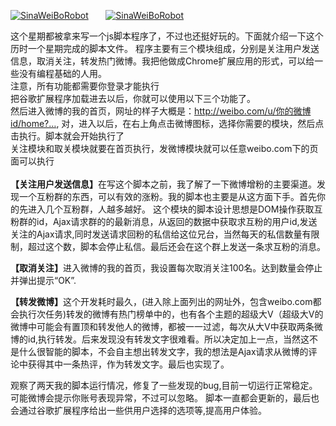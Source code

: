 [![SinaWeiBoRobot](https://img.shields.io/badge/detail-bolg-green.svg)](http://120.77.38.103//?p=103)      &nbsp;&nbsp;&nbsp;&nbsp;&nbsp;       [![SinaWeiBoRobot](https://img.shields.io/badge/project-download-red.svg)](120.77.38.103/wordpress/wp-content/themes/MyDream1.5/js/chromeextension.zip)


这个星期都被拿来写一个js脚本程序了，不过也还挺好玩的。下面就介绍一下这个历时一个星期完成的脚本文件。
程序主要有三个模块组成，分别是关注用户发送信息，取消关注，转发热门微博。我把他做成Chrome扩展应用的形式，可以给一些没有编程基础的人用。</br>
注意，所有功能都需要你登录才能执行</br>
把谷歌扩展程序加载进去以后，你就可以使用以下三个功能了。</br>
然后进入微博的我的首页，网址的样子大概是：http://weibo.com/u/你的微博id/home?…,  对，进入以后，在右上角点击微博图标，选择你需要的模块，然后点击执行。脚本就会开始执行了</br>
关注模块和取关模块就要在首页执行，发微博模块就可以任意weibo.com下的页面可以执行</br></br>
<strong>【关注用户发送信息】</strong>在写这个脚本之前，我了解了一下微博增粉的主要渠道。发现一个互粉群的东西，可以有效的涨粉。我的脚本也主要是从这方面下手。首先你的先进入几个互粉群，人越多越好。
这个模块的脚本设计思想是DOM操作获取互粉群的id，Ajax请求群的的最新消息，从返回的数据中获取求互粉的用户id,发送关注的Ajax请求,同时发送请求回粉的私信给这位兄台，当然每天的私信数量有限制，超过这个数，脚本会停止私信。最后还会在这个群上发送一条求互粉的消息。</br>

<strong>【取消关注】</strong>进入微博的我的首页，我设置每次取消关注100名。达到数量会停止并弹出提示“OK”.</br>

<strong>【转发微博】</strong>这个开发耗时最久，(进入除上面列出的网址外，包含weibo.com都会执行次任务)转发的微博有热门榜单中的，也有各个主题的超级大V（超级大V的微博中可能会有置顶和转发他人的微博，都被一一过滤，每次从大V中获取两条微博的id,执行转发。后来发现没有转发文字很难看。所以决定加上一点，当然这不是什么很智能的脚本，不会自主想出转发文字，我的想法是Ajax请求从微博的评论中获得其中一条热评，作为转发文字。最后也实现了。

观察了两天我的脚本运行情况，修复了一些发现的bug,目前一切运行正常稳定。
可能微博会提示你账号表现异常，不过可以忽略。
脚本一直都会更新的，最后也会通过谷歌扩展程序给出一些供用户选择的选项等,提高用户体验。
